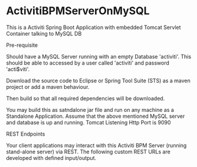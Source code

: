 # ActivitiBPMServerOnMySQL

This is a Activiti Spring Boot Application with embedded Tomcat Servlet Container talking to MySQL DB

Pre-requisite

Should have a MySQL Server running with an empty Database 'activiti'. This should be able to accessed by a user called 'activiti' and password 'acti$viti'.

Download the source code to Eclipse or Spring Tool Suite (STS) as a maven project or add a maven behaviour. 

Then build so that all required dependencies will be downloaded.

You may build this as satndalone jar file and run on any machine as a Standalone Application. Assume that the above mentioned MySQL server and database is up and running. Tomcat Listening Http Port is 9090

REST Endpoints

Your client applications may interact with this Activiti BPM Server (running stand-alone server)  via REST. The following custom REST URLs are developed with defined input/output. 




